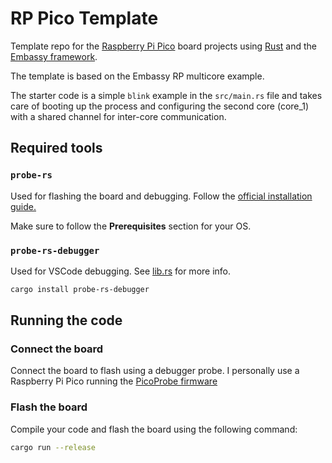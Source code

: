 # RP Pico Template

Template repo for the [Raspberry Pi Pico](https://www.raspberrypi.com/products/raspberry-pi-pico/) board projects using [Rust](https://www.rust-lang.org/) and the [Embassy framework](https://github.com/embassy-rs/embassy/tree/main).

The template is based on the Embassy RP multicore example. 

The starter code is a simple `blink` example in the `src/main.rs` file and takes care of booting up the process and configuring the second core (core_1) with a shared channel for inter-core communication.

## Required tools

### `probe-rs`

Used for flashing the board and debugging. Follow the [official installation guide.](https://probe.rs/docs/getting-started/installation)

Make sure to follow the **Prerequisites** section for your OS.

### `probe-rs-debugger`

Used for VSCode debugging. See [lib.rs](https://lib.rs/crates/probe-rs-debugger) for more info.

```bash
cargo install probe-rs-debugger
```

## Running the code

### Connect the board

Connect the board to flash using a debugger probe. I personally use a Raspberry Pi Pico running the [PicoProbe firmware](https://www.raspberrypi.com/documentation/microcontrollers/raspberry-pi-pico.html#debugging-using-another-raspberry-pi-pico)

### Flash the board

Compile your code and flash the board using the following command:

```bash
cargo run --release
```
